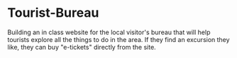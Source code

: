 # Tourist-Bureau
Building an in class website for the local visitor's bureau that will help tourists explore all the things to do in the area. If they find an excursion they like, they can buy "e-tickets" directly from the site.
